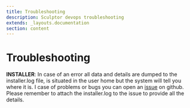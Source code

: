 ```yaml
---
title: Troubleshooting
description: Sculptor devops troubleshooting
extends: _layouts.documentation
section: content
---
```


# Troubleshooting
**INSTALLER**: In case of an error all data and details are dumped to the installer.log file, is situated in the user home but the system will tell you where it is. I case of problems or bugs you can open an [issue](https://github.com/sculptor-devops/installer/issues) on github. Please remember to attach the installer.log to the issue to provide all the details.